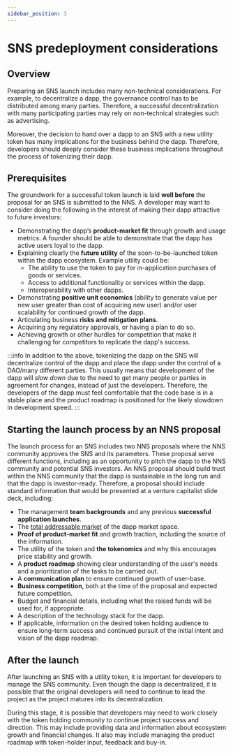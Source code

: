 ```yaml
---
sidebar_position: 3
---
```

# SNS predeployment considerations

## Overview

Preparing an SNS launch includes many non-technical considerations.
For example, to decentralize a dapp, the governance control has to be distributed
among many parties. Therefore, a successful decentralization with many participating 
parties may rely on non-technical strategies such as advertising.

Moreover, the decision to hand over a dapp to an SNS with a new utility token has many
implications for the business behind the dapp.
Therefore, developers should deeply consider these business implications throughout
the process of tokenizing their dapp.
 
## Prerequisites

The groundwork for a successful token launch is laid **well before** the proposal for an SNS is submitted to the NNS. A developer may want to consider doing the following in the interest of making their dapp attractive to future investors:
* Demonstrating the dapp’s **product-market fit** through growth and usage metrics. A founder should be able to demonstrate that the dapp has active users loyal to the dapp.
* Explaining clearly the **future utility** of the soon-to-be-launched token within the dapp ecosystem. Example utility could be:
    * The ability to use the token to pay for in-application purchases of goods or services.
    * Access to additional functionality or services within the dapp.
    * Interoperability with other dapps.
* Demonstrating **positive unit economics** (ability to generate value per new user greater than cost of acquiring new user) and/or user scalability for continued growth of the dapp.
* Articulating business **risks and mitigation plans**.
* Acquiring any regulatory approvals, or having a plan to do so.
* Achieving growth or other hurdles for competition that make it challenging for competitors to replicate the dapp's success.

:::info
In addition to the above, tokenizing the dapp on the SNS will decentralize control of the dapp and place the dapp under the control of a DAO/many different parties. This usually means that development of the dapp will *slow down* due to the need to get many people or parties in agreement for changes, instead of just the developers. Therefore, the developers of the dapp must feel comfortable that the code base is in a stable place and the product roadmap is positioned for the likely slowdown in development speed.
:::


## Starting the launch process by an NNS proposal
The launch process for an SNS includes two NNS proposals where the NNS community approves the
SNS and its parameters. These proposal serve different functions,
including as an opportunity to pitch the dapp to the NNS community and potential SNS investors.
An NNS proposal should build trust within the NNS community that the dapp is sustainable
in the long run and that the dapp is investor-ready.
Therefore, a proposal should include standard information that would be presented at a venture
capitalist slide deck, including:
* The management **team backgrounds** and any previous **successful application launches**.
* The [total addressable market](https://en.wikipedia.org/wiki/Total_addressable_market) of the dapp market space.
* **Proof of product-market fit** and growth traction, including the source of the information.
* The utility of the token and **the tokenomics** and why this encourages price stability and growth.
* A **product roadmap** showing clear understanding of the user's needs and a prioritization of the tasks to be carried out.
* A **communication plan** to ensure continued growth of user-base.
* **Business competition**, both at the time of the proposal and expected future competition.
* Budget and financial details, including what the raised funds will be used for, if appropriate.
* A description of the technology stack for the dapp.
* If applicable, information on the desired token holding audience to ensure long-term success and continued pursuit of the initial intent and vision of the dapp roadmap.

## After the launch
After launching an SNS with a utility token,
it is important for developers to manage the SNS community.
Even though the dapp is decentralized, it is possible that the original developers will need
to continue to lead the project as the project matures into its decentralization.  

During this stage, it is possible that developers may need to work closely with the token
holding community to continue project success and direction.
This may include providing data and information about ecosystem growth and financial changes.
It also may include managing the product roadmap with token-holder input, feedback and buy-in.
